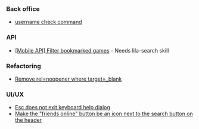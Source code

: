 ### Back office
  * [username check command](https://github.com/lichess-org/lila/issues/16826)

### API
  * [[Mobile API] Filter bookmarked games](https://github.com/lichess-org/lila/issues/16818) - Needs lila-search skill

### Refactoring
  * [Remove rel=noopener where target=_blank](https://github.com/lichess-org/lila/issues/16807)

### UI/UX
  * [Esc does not exit keyboard help dialog](https://github.com/lichess-org/lila/issues/16840)
  * [Make the "friends online" button be an icon next to the search button on the header](https://github.com/lichess-org/lila/issues/16752)
